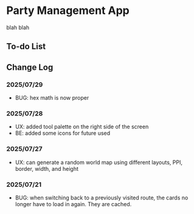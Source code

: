 <!-- @format -->

# Party Management App

blah blah

## To-do List

## Change Log

### 2025/07/29

- BUG: hex math is now proper

### 2025/07/28

- UX: added tool palette on the right side of the screen
- BE: added some icons for future used

### 2025/07/27

- UX: can generate a random world map using different layouts, PPI, border, width, and height

### 2025/07/21

- BUG: when switching back to a previously visited route, the cards no longer have to load in again. They are cached.
